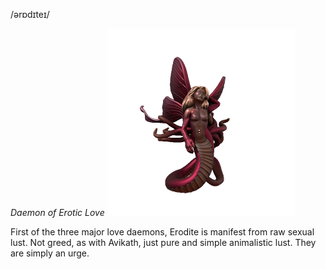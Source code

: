 /ərɒdɪteɪ/

_Daemon of Erotic Love_
![](erodite.png)

First of the three major love daemons, Erodite is manifest from raw sexual lust. Not greed, as with Avikath, just pure and simple animalistic lust. They are simply an urge.